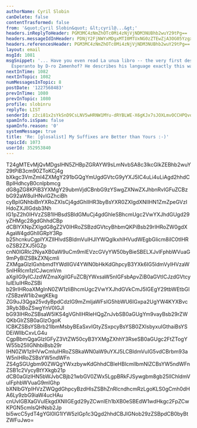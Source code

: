 ```yaml
---
authorName: Cyril Slobin
canDelete: false
contentTrasformed: false
from: '&quot;Cyril Slobin&quot; &lt;cyril@...&gt;'
headers.inReplyToHeader: PGM3MC4zNmZhOTc0Mi4zNjVjNDM3NUBhb2wuY29tPg==
headers.messageIdInHeader: PDNjY2FjNWYxMDgxMTI0MTUxNG0zZTEwZjA3OG05YzgxY2E5MGMxMDkyZDIwQG1haWwuZ21haWwuY29tPg==
headers.referencesHeader: PGM3MC4zNmZhOTc0Mi4zNjVjNDM3NUBhb2wuY29tPg==
layout: email
msgId: 1081
msgSnippet: '... Have you even read La unua libro -- the very first description of
  Esperanto by D-ro Zamenhof? He describes his language exactly this way: never using'
nextInTime: 1082
nextInTopic: 1082
numMessagesInTopic: 8
postDate: '1227568483'
prevInTime: 1080
prevInTopic: 1080
profile: slobinru
replyTo: LIST
senderId: z2ci81x2sYkSnD9CsLNV5wHRNW1MYu-dRYBLWE-X6gKJx7sJOXLmvOCCHPQvoV0sw2l8PEeVxxsqPpgMWp9Yo9ZmWovQ-eQh8hU
spamInfo.isSpam: false
spamInfo.reason: '0'
systemMessage: true
title: 'Re: [glosalist] My Suffixes are Better than Yours :-)'
topicId: 1073
userId: 352953840
---
```


T24gMTEvMjQvMDgsIHN5ZHBpZGRAYW9sLmNvbSA8c3lkcGlkZEBhb2wuY29tPiB3cm90ZToKCj4g
bXkgc3VmZml4ZXMgY291bGQgYmUgdGVtcG9yYXJ5IC4uLi4uLiAgd2hhdCBpIHdhcyB0cnlpbmcg
dG8gZG8KPiB3YXMgY29ubmVjdCBnbG9zYSwgZXNwZXJhbnRvIGFuZCBzbG92aW8uIHNvIGZhciBh
cyBpIGNhbiBnYXRoZXIsCj4gdGhlIHR3byBsYXR0ZXIgdXNlIHN1ZmZpeGVzIHdoZXJlIGdsb3Nh
IG1pZ2h0IHVzZSB1IHBsdSBldGMuCj4gdGhleSBhcmUgc2VwYXJhdGUgd29yZHMgc28gdGhhdCBp
dCBlYXNpZXIgdG8gZ2V0IHRoZSBzdGVtcyBhbmQKPiBsb29rIHRoZW0gdXAgaW4gdGhlIGRpY3Rp
b25hcnkuCgpIYXZlIHlvdSBldmVuIHJlYWQgIkxhIHVudWEgbGlicm8iIC0tIHRoZSB2ZXJ5IGZp
cnN0IGRlc2NyaXB0aW9uCm9mIEVzcGVyYW50byBieSBELXJvIFphbWVuaG9mPyBIZSBkZXNjcmli
ZXMgaGlzIGxhbmd1YWdlIGV4YWN0bHkKdGhpcyB3YXk6IG5ldmVyIHVzaW5nIHRlcm1zICJwcmVm
aXgiIG9yICJzdWZmaXgiIGFuZCBjYWxsaW5nIGFsbApvZiB0aGVtICJzdGVtcyIuIEluIHRoZSBi
b29rIHRoaXMgInN0ZW1zIiBhcmUgc2VwYXJhdGVkCmJ5IGEgY29tbWEtbGlrZSBzeW1ib2wgKEkg
ZG9uJ3Qga25vdyBpdCdzIG9mZmljaWFsIG5hbWU6IGxpa2UgYW4KYXBvc3Ryb3BoZSwgYnV0IGJl
bG93IHRoZSBsaW5lKS4gVGhlIHRleHQgZnJvbSB0aGUgYm9vayBsb29rZWQKbGlrZSB0aGlzOgoK
ICBKZSBsYSBrb21lbmMsbyBEaSxvIGtyZSxpcyBsYSB0ZXIsbyxuIGthaiBsYSDEiWllbCxvLG4u
CgpBbmQgaGlzIGFyZ3VtZW50cyB3YXMgZXhhY3RseSB0aGUgc2FtZTogYW55b25lIGNhbiBsb29r
IHN0ZW1zIHVwCmluIHRoZSBkaWN0aW9uYXJ5LCBldmVuIG5vdCBrbm93aW5nIHRoZSBsYW5ndWFn
ZS4gSGUgbm90ZWQgYWxzbywKdGhhdCBleHBlcmllbmNlZCBsYW5ndWFnZSB1c2VycyBtYXkgb21p
dCB0aGlzIHN5bWJvbCBjb21wbGV0ZWx5LgpBRkFJSywgbm8gb25lIChldmVuIFphbWVuaG9mIGhp
bXNlbGYpIHVzZWQgdGhpcyBzdHlsZSBhZnRlcndhcmRzLgoKLS0gCmh0dHA6Ly9zbG9iaW4ucHAu
cnUvIGBXaGVuIEkgdXNlIGEgd29yZCwnIEh1bXB0eSBEdW1wdHkgc2FpZCwKPGN5cmlsQHNsb2Jp
bi5wcC5ydT4gYGl0IG1lYW5zIGp1c3Qgd2hhdCBJIGNob29zZSBpdCB0byBtZWFuJwo=

